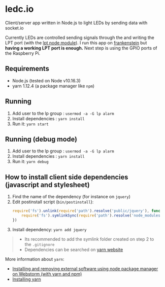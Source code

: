 # ledc.io
Client/server app written in Node.js to light LEDs by sending data with socket.io 

Currently LEDs are controlled sending signals through the and writing the LPT port (with the [lpt node module](https://www.npmjs.com/package/lpt)). I run this app on [frankenstein](https://github.com/brunopk/frankenstein) but **having a working LPT port is enough.** Next step is using the GPIO ports of the Raspberry Pi. 

## Requirements

- Node.js (tested on Node v10.16.3)
- yarn 1.12.4 (a package manager like `npm`)

## Running

1. Add user to the lp group : `usermod -a -G lp alarm`
2. Install dependencies : `yarn install`
3. Run it: `yarn start`

## Running (debug mode)

1. Add user to the lp group : `usermod -a -G lp alarm`
2. Install dependencies : `yarn install`
3. Run it: `yarn debug`

## How to install client side dependencies (javascript and stylesheet)

1. Find the name of the dependency (for instance on `jquery`)
2. Edit postinstall script (`bin/postinstall`):
    ```javascript
    require('fs').unlink(require('path').resolve('public/jquery'), function(){
        require('fs').symlinkSync(require('path').resolve('node_modules/jquery'), 'public/jquery', 'junction')
    })
    ````
3. Install dependency: `yarn add jquery`

> - Its recommended to add the symlink folder created on step 2 to the `.gitignore`
> - Dependencies can be searched on [yarn website](https://classic.yarnpkg.com)

More information about `yarn`:
 - [Installing and removing external software using node package manager on Webstorm (with yarn and npm)](https://www.jetbrains.com/help/webstorm/installing-and-removing-external-software-using-node-package-manager.html)
 - [Installing yarn](https://classic.yarnpkg.com/en/docs/install)
